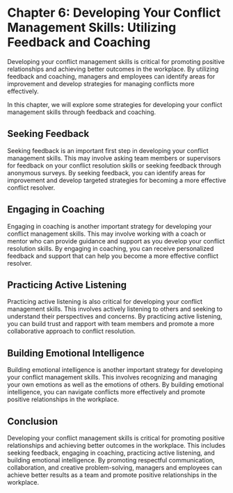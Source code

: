 Chapter 6: Developing Your Conflict Management Skills: Utilizing Feedback and Coaching
======================================================================================

Developing your conflict management skills is critical for promoting positive relationships and achieving better outcomes in the workplace. By utilizing feedback and coaching, managers and employees can identify areas for improvement and develop strategies for managing conflicts more effectively.

In this chapter, we will explore some strategies for developing your conflict management skills through feedback and coaching.

Seeking Feedback
----------------

Seeking feedback is an important first step in developing your conflict management skills. This may involve asking team members or supervisors for feedback on your conflict resolution skills or seeking feedback through anonymous surveys. By seeking feedback, you can identify areas for improvement and develop targeted strategies for becoming a more effective conflict resolver.

Engaging in Coaching
--------------------

Engaging in coaching is another important strategy for developing your conflict management skills. This may involve working with a coach or mentor who can provide guidance and support as you develop your conflict resolution skills. By engaging in coaching, you can receive personalized feedback and support that can help you become a more effective conflict resolver.

Practicing Active Listening
---------------------------

Practicing active listening is also critical for developing your conflict management skills. This involves actively listening to others and seeking to understand their perspectives and concerns. By practicing active listening, you can build trust and rapport with team members and promote a more collaborative approach to conflict resolution.

Building Emotional Intelligence
-------------------------------

Building emotional intelligence is another important strategy for developing your conflict management skills. This involves recognizing and managing your own emotions as well as the emotions of others. By building emotional intelligence, you can navigate conflicts more effectively and promote positive relationships in the workplace.

Conclusion
----------

Developing your conflict management skills is critical for promoting positive relationships and achieving better outcomes in the workplace. This includes seeking feedback, engaging in coaching, practicing active listening, and building emotional intelligence. By promoting respectful communication, collaboration, and creative problem-solving, managers and employees can achieve better results as a team and promote positive relationships in the workplace.
